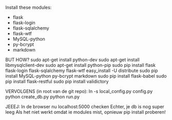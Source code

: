 Install these modules:

 - flask
 - flask-login
 - flask-sqlalchemy
 - flask-wtf
 - MySQL-python
 - py-bcrypt
 - markdown


BUT HOW?
sudo apt-get install python-dev
sudo apt-get install libmysqlclient-dev
sudo apt-get install python-pip
sudo pip install flask flask-login flask-sqlalchemy flask-wtf
easy_install -U distribute
sudo pip install MySQL-python py-bcrypt markdown
sudo pip install flask-babel
sudo pip install flask-restful
sudo pip install validictory

VERVOLGENS (in root van de git repo):
ln -s local_config.py config.py
python create_db.py
python run.py

JEEEJ:
In de browser nu localhost:5000 checken
Echter, je db is nog super leeg
Als het niet werkt omdat ie modules mist, opnieuw pip install proberen!
